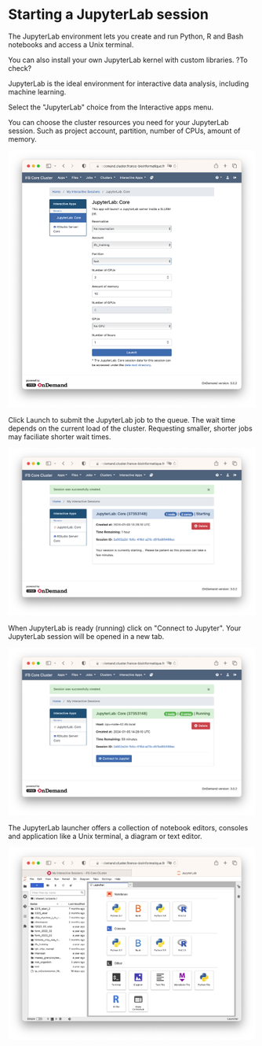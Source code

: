 # Starting a JupyterLab session

The JupyterLab environment lets you create and run Python, R and Bash notebooks and access a Unix terminal.

You can also install your own JupyterLab kernel with custom libraries. ?To check?

JupyterLab is the ideal environment for interactive data analysis, including machine learning.

Select the "JupyterLab" choice from the Interactive apps menu.

You can choose the cluster resources you need for your JupyterLab session. Such as project account, partition, number of CPUs, amount of memory.

![Setup_JupyterLab_session](https://raw.githubusercontent.com/lkhamvongsa/OpenOnDemandDoc/main/docs/assets/img/Setup_JupyterLab_session.png)

Click Launch to submit the JupyterLab job to the queue. The wait time depends on the current load of the cluster. Requesting smaller, shorter jobs may faciliate shorter wait times.

![JupyterLab_starting](https://raw.githubusercontent.com/lkhamvongsa/OpenOnDemandDoc/main/docs/assets/img/JupyterLab_starting.png)

When JupyterLab is ready (running) click on "Connect to Jupyter". Your JupyterLab session will be opened in a new tab.

![JupyterLab_running](https://raw.githubusercontent.com/lkhamvongsa/OpenOnDemandDoc/main/docs/assets/img/JupyterLab_running.png)

The JupyterLab launcher offers a collection of notebook editors, consoles and application like a Unix terminal, a diagram or text editor.

![JupyterLab](https://raw.githubusercontent.com/lkhamvongsa/OpenOnDemandDoc/main/docs/assets/img/JupyterLab.png)


